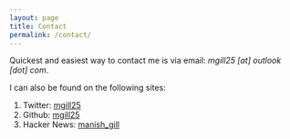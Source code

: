 ```yaml
---
layout: page
title: Contact
permalink: /contact/
---
```


Quickest and easiest way to contact me is via email: *mgill25 [at] outlook [dot] com*.

I can also be found on the following sites:

1. Twitter: [mgill25](https://twitter.com/mgill25)
2. Github: [mgill25](https://github.com/mgill25)
3. Hacker News: [manish_gill](https://news.ycombinator.com/user?id=manish_gill)